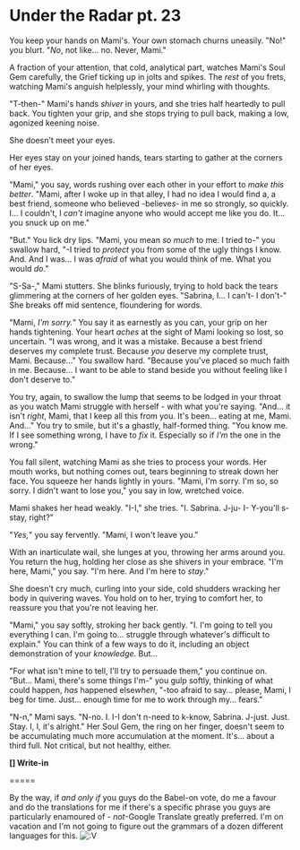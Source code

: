 # Under the Radar pt. 23

You keep your hands on Mami's. Your own stomach churns uneasily. "No!" you blurt. "*No*, not like... no. Never, Mami."

A fraction of your attention, that cold, analytical part, watches Mami's Soul Gem carefully, the Grief ticking up in jolts and spikes. The *rest* of you frets, watching Mami's anguish helplessly, your mind whirling with thoughts.

"T-then-" Mami's hands *shiver* in yours, and she tries half heartedly to pull back. You tighten your grip, and she stops trying to pull back, making a low, agonized keening noise.

She doesn't meet your eyes.

Her eyes stay on your joined hands, tears starting to gather at the corners of her eyes.

"Mami," you say, words rushing over each other in your effort to *make this better*. "Mami, after I woke up in that alley, I had no idea I would find a, a best friend, someone who believed -believe*s*- in me so strongly, so quickly. I... I couldn't, I *can't* imagine anyone who would accept me like you do. It... you snuck up on me."

"But." You lick dry lips. "Mami, you mean *so much* to me. I tried to-" you swallow hard, "-I tried to *protect* you from some of the ugly things I know. And. And I was... I was *afraid* of what you would think of me. What you would *do*."

"S-Sa-," Mami stutters. She blinks furiously, trying to hold back the tears glimmering at the corners of her golden eyes. "Sabrina, I... I can't- I don't-" She breaks off mid sentence, floundering for words.

"Mami, *I'm sorry.*" You say it as earnestly as you can, your grip on her hands tightening. Your heart *aches* at the sight of Mami looking so lost, so uncertain. "I was wrong, and it was a mistake. Because a best friend deserves my complete trust. Because *you* deserve my complete trust, Mami. Because..." You swallow hard. "Because you've placed so much faith in me. Because... I want to be able to stand beside you without feeling like I don't deserve to."

You try, again, to swallow the lump that seems to be lodged in your throat as you watch Mami struggle with herself - with what you're saying. "And... it isn't *right*, Mami, that I keep all this from you. It's been... eating at me, Mami. And..." You try to smile, but it's a ghastly, half-formed thing. "You know me. If I see something wrong, I have to *fix* it. Especially so if *I'm* the one in the wrong."

You fall silent, watching Mami as she tries to process your words. Her mouth works, but nothing comes out, tears beginning to streak down her face. You squeeze her hands lightly in yours. "Mami, I'm sorry. I'm so, so sorry. I didn't want to lose you," you say in low, wretched voice.

Mami shakes her head weakly. "I-I," she tries. "I. Sabrina. J-ju- I- Y-you'll s-stay, right?"

"*Yes,*" you say fervently. "Mami, I won't leave you."

With an inarticulate wail, she lunges at you, throwing her arms around you. You return the hug, holding her close as she shivers in your embrace. "I'm here, Mami," you say. "I'm here. And I'm here to *stay*."

She doesn't cry much, curling into your side, cold shudders wracking her body in quivering waves. You hold on to her, trying to comfort her, to reassure you that you're not leaving her.

"Mami," you say softly, stroking her back gently. "I. I'm going to tell you everything I can. I'm going to... struggle through whatever's difficult to explain." You can think of a few ways to do it, including an object demonstration of your *knowledge*. But...

"For what isn't mine to tell, I'll try to persuade them," you continue on. "But... Mami, there's some things I'm-" you gulp softly, thinking of what could happen, *has* happened else*when*, "-too afraid to say... please, Mami, I beg for time. Just... enough time for me to work through my... fears."

"N-n," Mami says. "N-no. I. I-I don't n-need to k-know, Sabrina. J-just. Just. Stay. I, I, it's alright." Her Soul Gem, the ring on her finger, doesn't seem to be accumulating much more accumulation at the moment. It's... about a third full. Not critical, but not healthy, either.

**\[] Write-in**

\=====​

By the way, if *and only if* you guys do the Babel-on vote, do me a favour and do the translations for me if there's a specific phrase you guys are particularly enamoured of - *not*-Google Translate greatly preferred. I'm on vacation and I'm not going to figure out the grammars of a dozen different languages for this. ![:V](/styles/sv_smiles/xenforo/emot-v.gif ":V    :V")
